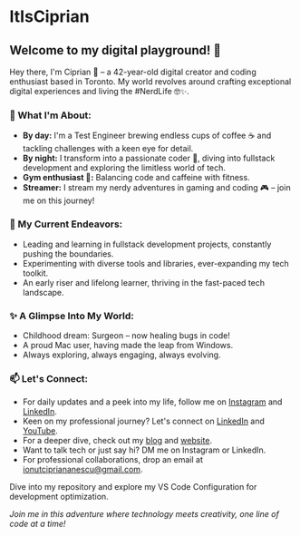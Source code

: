 # ItIsCiprian
## Welcome to my digital playground! 🚀

Hey there, I'm Ciprian 👋 – a 42-year-old digital creator and coding enthusiast based in Toronto. My world revolves around crafting exceptional digital experiences and living the #NerdLife 🤓✨.

### 🌟 What I'm About:
- **By day:** I'm a Test Engineer brewing endless cups of coffee ☕ and tackling challenges with a keen eye for detail.
- **By night:** I transform into a passionate coder 🌙, diving into fullstack development and exploring the limitless world of tech.
- **Gym enthusiast 💪:** Balancing code and caffeine with fitness.
- **Streamer:** I stream my nerdy adventures in gaming and coding 🎮 – join me on this journey!

### 🔭 My Current Endeavors:
- Leading and learning in fullstack development projects, constantly pushing the boundaries.
- Experimenting with diverse tools and libraries, ever-expanding my tech toolkit.
- An early riser and lifelong learner, thriving in the fast-paced tech landscape.

### ✨ A Glimpse Into My World:
- Childhood dream: Surgeon – now healing bugs in code!
- A proud Mac user, having made the leap from Windows.
- Always exploring, always engaging, always evolving.

### 📫 Let's Connect:
- For daily updates and a peek into my life, follow me on [Instagram](#) and [LinkedIn](#).
- Keen on my professional journey? Let's connect on [LinkedIn](#) and [YouTube](#).
- For a deeper dive, check out my [blog](#) and [website](#).
- Want to talk tech or just say hi? DM me on Instagram or LinkedIn.
- For professional collaborations, drop an email at [ionutcipriananescu@gmail.com](mailto:ionutcipriananescu@gmail.com).

Dive into my repository and explore my VS Code Configuration for development optimization.

*Join me in this adventure where technology meets creativity, one line of code at a time!*
